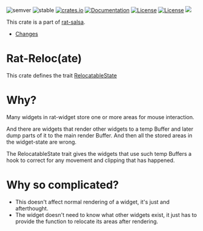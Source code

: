 ![semver](https://img.shields.io/badge/semver-☑-FFD700)
![stable](https://img.shields.io/badge/stability-stable-8A2BE2)
[![crates.io](https://img.shields.io/crates/v/rat-reloc.svg)](https://crates.io/crates/rat-reloc)
[![Documentation](https://docs.rs/rat-reloc/badge.svg)](https://docs.rs/rat-reloc)
[![License](https://img.shields.io/badge/license-MIT-blue.svg)](https://opensource.org/licenses/MIT)
[![License](https://img.shields.io/badge/license-APACHE-blue.svg)](https://www.apache.org/licenses/LICENSE-2.0)
![](https://tokei.rs/b1/github/thscharler/rat-salsa)

This crate is a part of [rat-salsa][refRatSalsa].

* [Changes](https://github.com/thscharler/rat-salsa/blob/master/rat-reloc/changes.md)

# Rat-Reloc(ate)

This crate defines the trait
[RelocatableState](https://docs.rs/rat-reloc/latest/rat_reloc/trait.RelocatableState.html)

# Why?

Many widgets in rat-widget store one or more areas for mouse interaction.

And there are widgets that render other widgets to a temp Buffer and later
dump parts of it to the main render Buffer. And then all the stored areas
in the widget-state are wrong.

The RelocatableState trait gives the widgets that use such temp Buffers
a hook to correct for any movement and clipping that has happened.

# Why so complicated?

* This doesn't affect normal rendering of a widget, it's just
  and afterthought.
* The widget doesn't need to know what other widgets exist,
  it just has to provide the function to relocate its areas
  after rendering.

[refRatSalsa]: https://docs.rs/rat-salsa/latest/rat_salsa/

